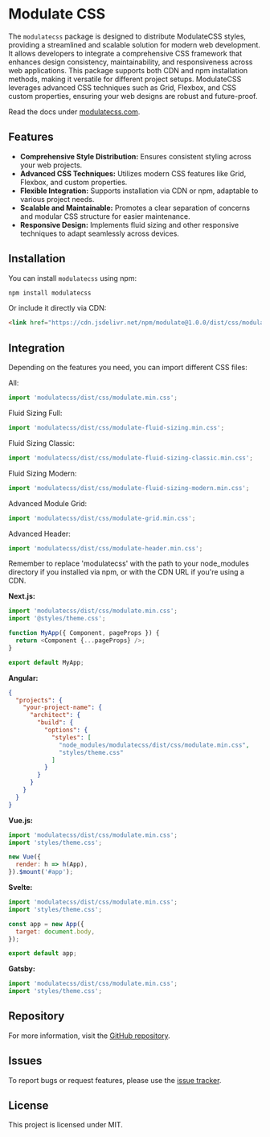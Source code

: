 # Modulate CSS

The `modulatecss` package is designed to distribute ModulateCSS styles, providing a streamlined and scalable solution for modern web development. It allows developers to integrate a comprehensive CSS framework that enhances design consistency, maintainability, and responsiveness across web applications. This package supports both CDN and npm installation methods, making it versatile for different project setups. ModulateCSS leverages advanced CSS techniques such as Grid, Flexbox, and CSS custom properties, ensuring your web designs are robust and future-proof.

Read the docs under [modulatecss.com](https://modulatecss.com/).

## Features
- **Comprehensive Style Distribution:** Ensures consistent styling across your web projects.
- **Advanced CSS Techniques:** Utilizes modern CSS features like Grid, Flexbox, and custom properties.
- **Flexible Integration:** Supports installation via CDN or npm, adaptable to various project needs.
- **Scalable and Maintainable:** Promotes a clear separation of concerns and modular CSS structure for easier maintenance.
- **Responsive Design:** Implements fluid sizing and other responsive techniques to adapt seamlessly across devices.

## Installation
You can install `modulatecss` using npm:

```bash
npm install modulatecss
```

Or include it directly via CDN:

```html
<link href="https://cdn.jsdelivr.net/npm/modulate@1.0.0/dist/css/modulate.min.css" rel="stylesheet">
```

## Integration

Depending on the features you need, you can import different CSS files:

All:
```js
import 'modulatecss/dist/css/modulate.min.css';
```

Fluid Sizing Full:
```js
import 'modulatecss/dist/css/modulate-fluid-sizing.min.css';
```

Fluid Sizing Classic:
```js
import 'modulatecss/dist/css/modulate-fluid-sizing-classic.min.css';
```

Fluid Sizing Modern:
```js
import 'modulatecss/dist/css/modulate-fluid-sizing-modern.min.css';
```

Advanced Module Grid:
```js
import 'modulatecss/dist/css/modulate-grid.min.css';
```

Advanced Header:
```js
import 'modulatecss/dist/css/modulate-header.min.css';
```

Remember to replace 'modulatecss' with the path to your node_modules directory if you installed via npm, or with the CDN URL if you're using a CDN.


**Next.js:**

```javascript
import 'modulatecss/dist/css/modulate.min.css';
import '@styles/theme.css';

function MyApp({ Component, pageProps }) {
  return <Component {...pageProps} />;
}

export default MyApp;
```

**Angular:**

```json
{
  "projects": {
    "your-project-name": {
      "architect": {
        "build": {
          "options": {
            "styles": [
              "node_modules/modulatecss/dist/css/modulate.min.css",
              "styles/theme.css"
            ]
          }
        }
      }
    }
  }
}
```

**Vue.js:**

```javascript
import 'modulatecss/dist/css/modulate.min.css';
import 'styles/theme.css';

new Vue({
  render: h => h(App),
}).$mount('#app');
```

**Svelte:**

```javascript
import 'modulatecss/dist/css/modulate.min.css';
import 'styles/theme.css';

const app = new App({
  target: document.body,
});

export default app;
```

**Gatsby:**

```javascript
import 'modulatecss/dist/css/modulate.min.css';
import 'styles/theme.css';
```

## Repository
For more information, visit the [GitHub repository](https://github.com/byteyard/modulatecss).

## Issues
To report bugs or request features, please use the [issue tracker](https://github.com/byteyard/modulatecss/issues).

## License
This project is licensed under MIT.
